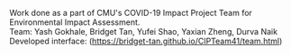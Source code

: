 Work done as a part of CMU's COVID-19 Impact Project Team for Environmental Impact Assessment. <br>
Team: Yash Gokhale, Bridget Tan, Yufei Shao, Yaxian Zheng, Durva Naik <br>
Developed interface: (https://bridget-tan.github.io/CIPTeam41/team.html)
